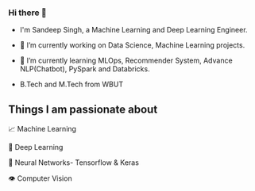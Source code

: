### Hi there 👋

- I'm Sandeep Singh, a Machine Learning and Deep Learning Engineer.
- 🔭 I’m currently working on Data Science, Machine Learning projects.
- 🌱 I’m currently learning MLOps, Recommender System, Advance NLP(Chatbot), PySpark and Databricks.


- B.Tech  and M.Tech  from WBUT 


## Things I am passionate about

📈 Machine Learning

🤖 Deep Learning

🧠 Neural Networks- Tensorflow & Keras

👁️ Computer Vision


